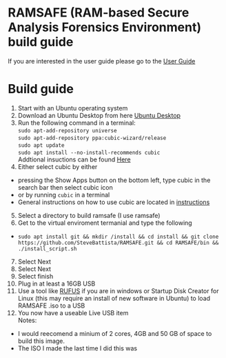 # RAMSAFE (RAM-based Secure Analysis Forensics Environment) build guide
If you are interested in the user guide please go to the [User Guide](user_guide.md)
# Build guide
1. Start with an Ubuntu operating system
2. Download an Ubuntu Desktop from here [Ubuntu Desktop](https://ubuntu.com/download/desktop)
3. Run the following command in a terminal:<br>
`sudo apt-add-repository universe` <br>
`sudo apt-add-repository ppa:cubic-wizard/release` <br>
`sudo apt update`<br>
`sudo apt install --no-install-recommends cubic`<br>
Addtional insuctions can be found [Here](https://github.com/PJ-Singh-001/Cubic)
4. Either select cubic by either
- pressing the Show Apps button on the bottom left, type cubic in the search bar then select cubic icon
- or by running `cubic` in a terminal
- General instructions on how to use cubic are located in [instructions](https://github.com/PJ-Singh-001/Cubic)
5. Select a directory to build ramsafe (I use ramsafe)
6. Get to the virtual enviroment termanial and type the following
  - `sudo apt install git && mkdir /install && cd install && git clone https://github.com/SteveBattista/RAMSAFE.git && cd RAMSAFE/bin && ./install_script.sh`
7. Select Next
8. Select Next
9. Select finish
8. Plug in at least a 16GB USB
9. Use a tool like [RUFUS](https://rufus.ie/en/) if you are in windows or Startup Disk Creator for Linux (this may require an install of new software in Ubuntu) to load RAMSAFE .iso to a USB
10. You now have a useable Live USB item<br>
Notes:<BR>
-  I would reecomend a minium of  2 cores, 4GB and 50 GB of space to build this image.
-  The ISO I made the last time I did this was 




